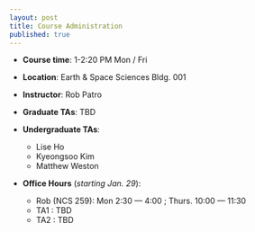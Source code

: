 ```yaml
---
layout: post
title: Course Administration
published: true
---
```


* **Course time**: 1-2:20 PM Mon / Fri
* **Location**: Earth & Space Sciences Bldg. 001
* **Instructor**: Rob Patro
* **Graduate TAs**: TBD
* **Undergraduate TAs**: 
    * Lise Ho
    * Kyeongsoo Kim
    * Matthew Weston

* **Office Hours** (*starting Jan. 29*):
    * Rob (NCS 259): Mon 2:30 &mdash; 4:00 ; Thurs. 10:00 &mdash; 11:30 
    * TA1 : TBD
    * TA2 : TBD
    
